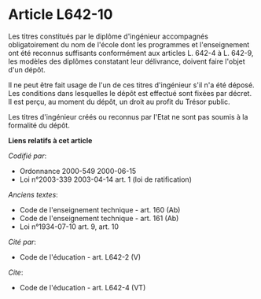 # Article L642-10

Les titres constitués par le diplôme d'ingénieur accompagnés obligatoirement du nom de l'école dont les programmes et
l'enseignement ont été reconnus suffisants conformément aux articles L. 642-4 à L. 642-9, les modèles des diplômes constatant
leur délivrance, doivent faire l'objet d'un dépôt. 

Il ne peut être fait usage de l'un de ces titres d'ingénieur s'il n'a été déposé. Les conditions dans lesquelles le dépôt est
effectué sont fixées par décret. Il est perçu, au moment du dépôt, un droit au profit du Trésor public. 

Les titres d'ingénieur créés ou reconnus par l'Etat ne sont pas soumis à la formalité du dépôt.

**Liens relatifs à cet article**

_Codifié par_:

  - Ordonnance 2000-549 2000-06-15
  - Loi n°2003-339 2003-04-14 art. 1 (loi de ratification)

_Anciens textes_:

  - Code de l'enseignement technique - art. 160 (Ab)
  - Code de l'enseignement technique - art. 161 (Ab)
  - Loi n°1934-07-10 art. 9, art. 10

_Cité par_:

  - Code de l'éducation - art. L642-2 (V)

_Cite_:

  - Code de l'éducation - art. L642-4 (VT)
